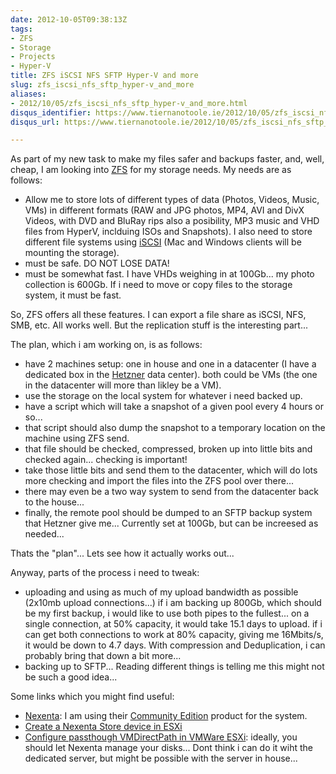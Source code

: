 ```yaml
---
date: 2012-10-05T09:38:13Z
tags:
- ZFS
- Storage
- Projects
- Hyper-V
title: ZFS iSCSI NFS SFTP Hyper-V and more
slug: zfs_iscsi_nfs_sftp_hyper-v_and_more
aliases:
- 2012/10/05/zfs_iscsi_nfs_sftp_hyper-v_and_more.html
disqus_identifier: https://www.tiernanotoole.ie/2012/10/05/zfs_iscsi_nfs_sftp_hyper-v_and_more.html
disqus_url: https://www.tiernanotoole.ie/2012/10/05/zfs_iscsi_nfs_sftp_hyper-v_and_more.html

---
```

 As part of my new task to make my files safer and backups faster, and, well, cheap, I am looking into [ZFS][5] for my storage needs. My needs are as follows:

* Allow me to store lots of different types of data (Photos, Videos, Music, VMs) in different formats (RAW and JPG photos, MP4, AVI and DivX Videos, with DVD and BluRay rips also a posibility, MP3 music and VHD files from HyperV, inclduing ISOs and Snapshots). I also need to store different file systems using [iSCSI][6] (Mac and Windows clients will be mounting the storage). 
* must be safe. DO NOT LOSE DATA!
* must be somewhat fast. I have VHDs weighing in at 100Gb... my photo collection is 600Gb. If i need to move or copy files to the storage system, it must be fast.

So, ZFS offers all these features. I can export a file share as iSCSI, NFS, SMB, etc. All works well. But the replication stuff is the interesting part...

The plan, which i am working on, is as follows:

* have 2 machines setup: one in house and one in a datacenter (I have a dedicated box in the [Hetzner][1] data center). both could be VMs (the one in the datacenter will more than likley be a VM).
* use the storage on the local system for whatever i need backed up. 
* have a script which will take a snapshot of a given pool every 4 hours or so... 
* that script should also dump the snapshot to a temporary location on the machine using ZFS send.
* that file should be checked, compressed, broken up into little bits and checked again... checking is important!
* take those little bits and send them to the datacenter, which will do lots more checking and import the files into the ZFS pool over there...
* there may even be a two way system to send from the datacenter back to the house... 
* finally, the remote pool should be dumped to an SFTP backup system that Hetzner give me... Currently set at 100Gb, but can be increesed as needed...

Thats the "plan"... Lets see how it actually works out... 

Anyway, parts of the process i need to tweak:

* uploading and using as much of my upload bandwidth as possible (2x10mb upload connections...) if i am backing up 800Gb, which should be my first backup, i would like to use both pipes to the fullest... on a single connection, at 50% capacity, it would take 15.1 days to upload. if i can get both connections to work at 80% capacity, giving me 16Mbits/s, it would be down to 4.7 days. With compression and Deduplication, i can probably bring that down a bit more... 
* backing up to SFTP... Reading different things is telling me this might not be such a good idea... 

Some links which you might find useful: 

* [Nexenta][2]: I am using their [Community Edition][7] product for the system.
* [Create a Nexenta Store device in ESXi][3]
* [Configure passthough VMDirectPath in VMWare ESXi][4]: ideally, you should let Nexenta manage your disks... Dont think i can do it wiht the dedicated server, but might be possible with the server in house...

[1]:http://www.hetzner.de/en
[2]:http://nexenta.com/corp/
[3]:http://www.servethehome.com/create-nexentastor-vmware-esxi-virtual-machine/
[4]:http://www.servethehome.com/configure-passthrough-vmdirectpath-vmware-esxi-raid-hba-usb-drive/
[5]:http://en.wikipedia.org/wiki/ZFS
[6]:http://en.wikipedia.org/wiki/ISCSI
[7]:http://www.nexentastor.org/projects/1/wiki/CommunityEdition